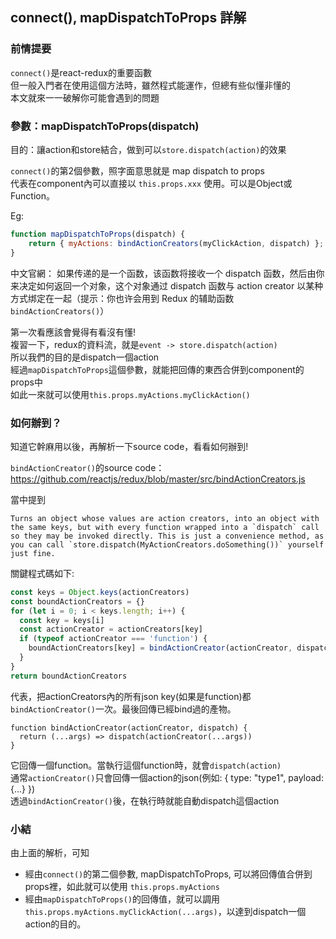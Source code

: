 ## connect(), mapDispatchToProps 詳解

### 前情提要

`connect()`是react-redux的重要函數  
但一般入門者在使用這個方法時，雖然程式能運作，但總有些似懂非懂的  
本文就來一一破解你可能會遇到的問題  

### 參數：mapDispatchToProps(dispatch)

目的：讓action和store結合，做到可以`store.dispatch(action)`的效果  
  
`connect()`的第2個參數，照字面意思就是 map dispatch to props  
代表在component內可以直接以 `this.props.xxx` 使用。可以是Object或Function。  

Eg: 
```js
function mapDispatchToProps(dispatch) {
    return { myActions: bindActionCreators(myClickAction, dispatch) };
}
```

中文官網：
如果传递的是一个函数，该函数将接收一个 dispatch 函数，然后由你来决定如何返回一个对象，这个对象通过 dispatch 函数与 action creator 以某种方式绑定在一起（提示：你也许会用到 Redux 的辅助函数 `bindActionCreators()`）
  
第一次看應該會覺得有看沒有懂!  
複習一下，redux的資料流，就是`event -> store.dispatch(action)`  
所以我們的目的是dispatch一個action  
經過`mapDispatchToProps`這個參數，就能把回傳的東西合併到component的props中  
如此一來就可以使用`this.props.myActions.myClickAction()`  

### 如何辦到？
  
知道它幹麻用以後，再解析一下source code，看看如何辦到!  
  
`bindActionCreator()`的source code：  
https://github.com/reactjs/redux/blob/master/src/bindActionCreators.js  

當中提到
```
Turns an object whose values are action creators, into an object with the same keys, but with every function wrapped into a `dispatch` call so they may be invoked directly. This is just a convenience method, as you can call `store.dispatch(MyActionCreators.doSomething())` yourself just fine.
```
  
關鍵程式碼如下:  
```js
const keys = Object.keys(actionCreators)  
const boundActionCreators = {}
for (let i = 0; i < keys.length; i++) {
  const key = keys[i]
  const actionCreator = actionCreators[key]
  if (typeof actionCreator === 'function') {
    boundActionCreators[key] = bindActionCreator(actionCreator, dispatch)
  }
}
return boundActionCreators
```

代表，把actionCreators內的所有json key(如果是function)都`bindActionCreator()`一次。最後回傳已經bind過的產物。  
```
function bindActionCreator(actionCreator, dispatch) {
  return (...args) => dispatch(actionCreator(...args))
}
```
它回傳一個function。當執行這個function時，就會`dispatch(action)`  
通常`actionCreator()`只會回傳一個action的json(例如: { type: "type1", payload: {...} })  
透過`bindActionCreator()`後，在執行時就能自動dispatch這個action  


### 小結

由上面的解析，可知
* 經由`connect()`的第二個參數, mapDispatchToProps, 可以將回傳值合併到props裡，如此就可以使用 `this.props.myActions`
* 經由`mapDispatchToProps()`的回傳值，就可以調用 `this.props.myActions.myClickAction(...args)`，以達到dispatch一個action的目的。